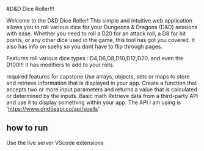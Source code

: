 #D&D Dice Roller!!!

Welcome to the D&D Dice Roller! This simple and intuitive web application allows you to roll various dice for your Dungeons & Dragons (D&D) sessions with ease.
 Whether you need to roll a D20 for an attack roll, a D8 for hit points, or any other dice used in the game, this tool has got you covered.
 It also has info on spells so you dont have to flip through pages.

 Features
 roll various dice types : D4,D6,D8,D10,D12,D20, and even the D100!!!
 it has modifiers to add to your rolls.

required features for capstone
Use arrays, objects, sets or maps to store and retrieve information that is displayed in your app.
Create a function that accepts two or more input parameters and returns a value that is calculated or determined by the inputs.  Basic math 
Retrieve data from a third-party API and use it to display something within your app. The API I am using is 'https://www.dnd5eapi.co/api/spells'

## how to run

Use the live server VScode extensions
